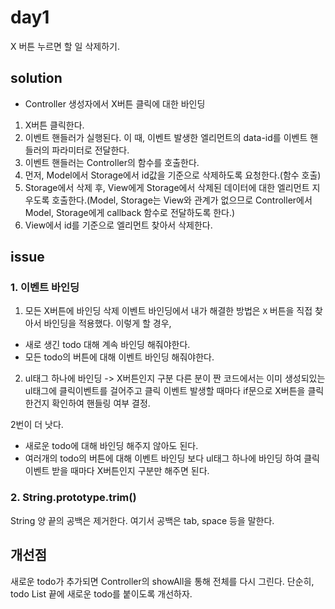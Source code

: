 # day1

X 버튼 누르면 할 일 삭제하기.

## solution

- Controller 생성자에서 X버튼 클릭에 대한 바인딩
1. X버튼 클릭한다.
2. 이벤트 핸들러가 실행된다. 이 때, 이벤트 발생한 엘리먼트의 data-id를 이벤트 핸들러의 파라미터로 전달한다.
3. 이벤트 핸들러는 Controller의 함수를 호출한다.
4. 먼저, Model에서 Storage에서 id값을 기준으로 삭제하도록 요청한다.(함수 호출)
5. Storage에서 삭제 후, View에게 Storage에서 삭제된 데이터에 대한 엘리먼트 지우도록 호출한다.(Model, Storage는 View와 관계가 없으므로 Controller에서 Model, Storage에게 callback 함수로 전달하도록 한다.)
6. View에서 id를 기준으로 엘리먼트 찾아서 삭제한다.

## issue

### 1. 이벤트 바인딩

1. 모든 X버튼에 바인딩
삭제 이벤트 바인딩에서 내가 해결한 방법은 `X` 버튼을 직접 찾아서 바인딩을 적용했다. 
이렇게 할 경우, 

- 새로 생긴 todo 대해 계속 바인딩 해줘야한다.
- 모든 todo의 버튼에 대해 이벤트 바인딩 해줘야한다.

2. ul태그 하나에 바인딩 -> X버튼인지 구분
다른 분이 짠 코드에서는 이미 생성되있는 ul태그에 클릭이벤트를 걸어주고 클릭 이벤트 발생할 때마다 if문으로 X버튼을 클릭한건지 확인하여 핸들링 여부 결정.

2번이 더 낫다.

- 새로운 todo에 대해 바인딩 해주지 않아도 된다.
- 여러개의 todo의 버튼에 대해 이벤트 바인딩 보다 ul태그 하나에 바인딩 하여 클릭 이벤트 받을 때마다 X버튼인지 구분만 해주면 된다. 

### 2. String.prototype.trim()

String 양 끝의 공백은 제거한다.
여기서 공백은 tab, space 등을 말한다.



## 개선점

새로운 todo가 추가되면 Controller의 showAll을 통해 전체를 다시 그린다.
단순히, todo List 끝에 새로운 todo를 붙이도록 개선하자.
